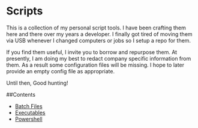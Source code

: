 # Scripts
This is a collection of my personal script tools. I have been crafting them here and there over my years a developer.
I finally got tired of moving them via USB whenever I changed computers or  jobs so I setup a repo for them.

If you find them useful, I invite you to borrow and repurpose them.
At presently, I am doing my best to redact company specific information from them.
As a result some configuration files will be missing. I hope to later provide an empty config file as appropriate.

Until then, Good hunting!

##Contents
- [Batch Files](/_bat/Bat.md)
- [Executables](/_exe/Exe.md)
- [Powershell](/_ps/Ps.md)
